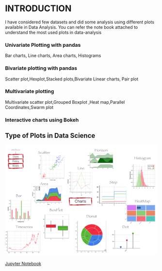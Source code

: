 # INTRODUCTION
I have considered few datasets and did some analysis using different plots available in Data Analysis.
You can refer the note book attached to understand the most used plots in data-analysis

### Univariate Plotting with pandas
 Bar charts, Line charts, Area charts, Histograms

### Bivariate plotting with pandas
Scatter plot,Hexplot,Stacked plots,Bivariate Linear charts, Pair plot

### Multivariate plotting
Multivariate scatter plot,Grouped Boxplot ,Heat map,Parallel Coordinates,Swarm plot

### Interactive charts using Bokeh

## Type of Plots in Data Science
![image.png](./TypesOfPlots.png)


[Jupyter Notebook](./Types_of_Plots_in_DataScience.ipynb)
